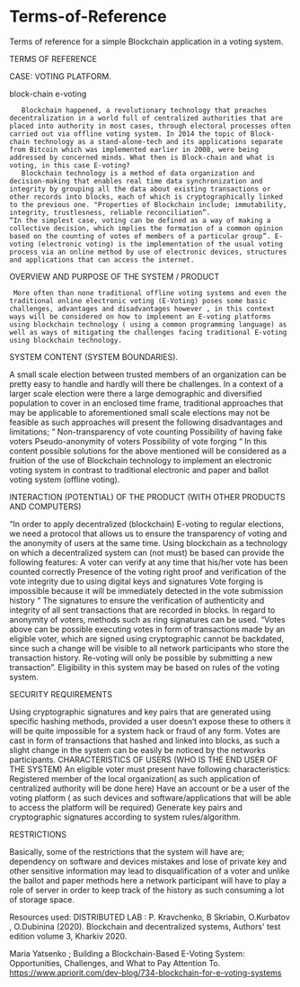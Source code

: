 # Terms-of-Reference
Terms of reference for a simple Blockchain application in a voting system.

TERMS OF REFERENCE

CASE: VOTING PLATFORM.

     
block-chain e-voting

       Blockchain happened, a revolutionary technology that preaches decentralization in a world full of centralized authorities that are placed into authority in most cases, through electoral processes often carried out via offline voting system. In 2014 the topic of Block-chain technology as a stand-alone-tech and its applications separate from Bitcoin which was implemented earlier in 2008, were being addressed by concerned minds. What then is Block-chain and what is voting, in this case E-voting?
       Blockchain technology is a method of data organization and decision-making that enables real time data synchronization and integrity by grouping all the data about existing transactions or other records into blocks, each of which is cryptographically linked to the previous one. "Properties of Blockchain include; immutability, integrity, trustlesness, reliable reconciliation”.
    “In the simplest case, voting can be defined as a way of making a collective decision, which implies the formation of a common opinion based on the counting of votes of members of a particular group”. E-voting (electronic voting) is the implementation of the usual voting process via an online method by use of electronic devices, structures and applications that can access the internet. 
                                         
OVERVIEW AND PURPOSE OF THE SYSTEM / PRODUCT

     More often than none traditional offline voting systems and even the traditional online electronic voting (E-Voting) poses some basic challenges, advantages and disadvantages however , in this context ways will be considered on how to implement an E-voting platforms using blockchain technology ( using a common programming language) as well as ways of mitigating the challenges facing traditional E-voting using blockchain technology.
                                           
SYSTEM CONTENT (SYSTEM BOUNDARIES).

 A small scale election between trusted members of an organization can be pretty easy to handle and hardly will there be challenges. In a context of a larger scale election were there a large demographic and diversified population to cover in an enclosed time frame, traditional approaches that may be applicable to aforementioned small scale elections may not be feasible as such approaches will present the following disadvantages and limitations;
“
Non-transparency of vote counting
Possibility of having fake voters 
Pseudo-anonymity of voters 
Possibility of vote forging                 “
In this content possible solutions for the above mentioned will be considered as a fruition of the use of Blockchain technology to implement an electronic voting system in contrast to traditional electronic and paper and ballot voting system (offline voting).
                    
  
INTERACTION (POTENTIAL) OF THE PRODUCT (WITH OTHER PRODUCTS AND COMPUTERS)

“In order to apply decentralized (blockchain) E-voting to regular elections, we need a protocol that allows us to ensure the transparency of voting and the anonymity of users at the same time. Using blockchain as a technology on which a decentralized system can (not must) be based can provide the following features:
A voter can verify at any time that his/her vote has been counted correctly
Presence of the voting right proof and verification of the vote integrity due to using digital keys and signatures
Vote forging is impossible because it will be immediately detected in the vote submission history
“
   The signatures to ensure the verification of authenticity and integrity of all sent transactions that are recorded in blocks. In regard to anonymity of voters, methods such as ring signatures can be used. “Votes above can be possible executing votes in form of transactions made by an eligible voter, which are signed using cryptographic cannot be backdated, since such a change will be visible to all network participants who store the transaction history. Re-voting will only be possible by submitting a new transaction”. Eligibility in this system may be based on rules of the voting system. 
  
 
SECURITY REQUIREMENTS


Using cryptographic signatures and key pairs that are generated using specific hashing methods, provided a user doesn’t expose these to others it will be quite impossible for a system hack or fraud of any form. Votes are cast in form of transactions that hashed and linked into blocks, as such a slight change in the system can be easily be noticed by the networks participants.
CHARACTERISTICS OF USERS (WHO IS THE END USER OF THE SYSTEM)
   An eligible voter must present have following characteristics:
Registered member of the local organization( as such application of centralized authority will be done here)
 Have an account or be a user of the voting platform ( as such devices and software/applications that will be able to access the platform will be required)
Generate key pairs and cryptographic signatures according to system rules/algorithm.
  
   RESTRICTIONS

 Basically, some of the restrictions that the system will have are; dependency on software and devices mistakes and lose of private key and other sensitive information may lead to disqualification of a voter and unlike the ballot and paper methods here a network participant will have to play a role of server in order to keep track of the history as such consuming a lot of storage space.

Resources used:
DISTRIBUTED LAB : P. Kravchenko, B Skriabin, O.Kurbatov , O.Dubinina (2020).
Blockchain and decentralized systems,
Authors' test edition
volume 3, Kharkiv 2020.

Maria Yatsenko ; Building a Blockchain-Based E-Voting System: Opportunities, Challenges, and What to Pay Attention To.  https://www.apriorit.com/dev-blog/734-blockchain-for-e-voting-systems
















